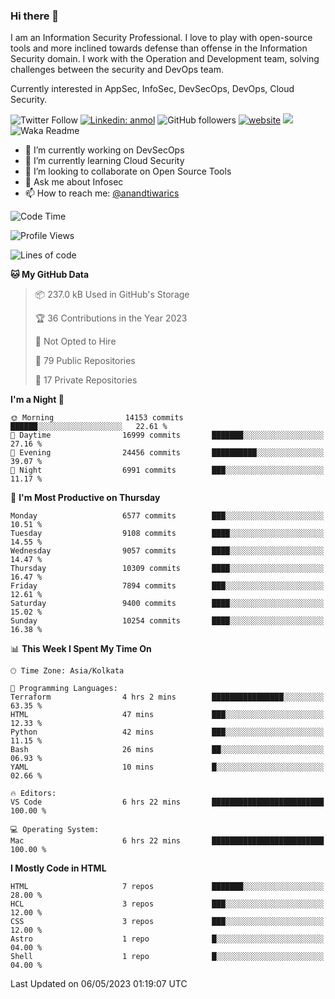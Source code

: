 ### Hi there 👋

I am an Information Security Professional. I love to play with open-source tools and more inclined towards defense than offense in the Information Security domain. I work with the Operation and Development team, solving challenges between the security and DevOps team.

Currently interested in AppSec, InfoSec, DevSecOps, DevOps, Cloud Security.

![Twitter Follow](https://img.shields.io/twitter/follow/anandtiwarics?label=Follow)
[![Linkedin: anmol](https://img.shields.io/badge/-anand-blue?style=flat-square&logo=Linkedin&logoColor=white&link=https://www.linkedin.com/in/anandsundartiwari/)](https://www.linkedin.com/in/anandsundartiwari/)
![GitHub followers](https://img.shields.io/github/followers/anandtiwarics?label=Follow&style=social)
[![website](https://img.shields.io/badge/Website-46a2f1.svg?&style=flat-square&logo=Google-Chrome&logoColor=white&link=https://anandtiwari.info/)](https://anandtiwari.info/)
![](https://visitor-badge.glitch.me/badge?page_id=anandtiwiarcs.anandtiwarics)
![Waka Readme](https://github.com/anandtiwarics/anandtiwarics/workflows/Waka%20Readme/badge.svg)

- 🔭 I’m currently working on DevSecOps 
- 🌱 I’m currently learning Cloud Security
- 👯 I’m looking to collaborate on Open Source Tools
- 💬 Ask me about Infosec
- 📫 How to reach me: [@anandtiwarics](https://twitter.com/anandtiwarics)

<!--
**anandtiwarics/anandtiwarics** is a ✨ _special_ ✨ repository because its `README.md` (this file) appears on your GitHub profile.

Here are some ideas to get you started:

- 🔭 I’m currently working on ...
- 🌱 I’m currently learning ...
- 👯 I’m looking to collaborate on ...
- 🤔 I’m looking for help with ...
- 💬 Ask me about ...
- 📫 How to reach me: ...
- 😄 Pronouns: ...
- ⚡ Fun fact: ...
-->

<!--START_SECTION:waka-->
![Code Time](http://img.shields.io/badge/Code%20Time-581%20hrs%207%20mins-blue)

![Profile Views](http://img.shields.io/badge/Profile%20Views-1-blue)

![Lines of code](https://img.shields.io/badge/From%20Hello%20World%20I%27ve%20Written-76.8%20million%20lines%20of%20code-blue)

**🐱 My GitHub Data** 

> 📦 237.0 kB Used in GitHub's Storage 
 > 
> 🏆 36 Contributions in the Year 2023
 > 
> 🚫 Not Opted to Hire
 > 
> 📜 79 Public Repositories 
 > 
> 🔑 17 Private Repositories 
 > 
**I'm a Night 🦉** 

```text
🌞 Morning                14153 commits       ██████░░░░░░░░░░░░░░░░░░░   22.61 % 
🌆 Daytime                16999 commits       ███████░░░░░░░░░░░░░░░░░░   27.16 % 
🌃 Evening                24456 commits       ██████████░░░░░░░░░░░░░░░   39.07 % 
🌙 Night                  6991 commits        ███░░░░░░░░░░░░░░░░░░░░░░   11.17 % 
```
📅 **I'm Most Productive on Thursday** 

```text
Monday                   6577 commits        ███░░░░░░░░░░░░░░░░░░░░░░   10.51 % 
Tuesday                  9108 commits        ████░░░░░░░░░░░░░░░░░░░░░   14.55 % 
Wednesday                9057 commits        ████░░░░░░░░░░░░░░░░░░░░░   14.47 % 
Thursday                 10309 commits       ████░░░░░░░░░░░░░░░░░░░░░   16.47 % 
Friday                   7894 commits        ███░░░░░░░░░░░░░░░░░░░░░░   12.61 % 
Saturday                 9400 commits        ████░░░░░░░░░░░░░░░░░░░░░   15.02 % 
Sunday                   10254 commits       ████░░░░░░░░░░░░░░░░░░░░░   16.38 % 
```


📊 **This Week I Spent My Time On** 

```text
🕑︎ Time Zone: Asia/Kolkata

💬 Programming Languages: 
Terraform                4 hrs 2 mins        ████████████████░░░░░░░░░   63.35 % 
HTML                     47 mins             ███░░░░░░░░░░░░░░░░░░░░░░   12.33 % 
Python                   42 mins             ███░░░░░░░░░░░░░░░░░░░░░░   11.15 % 
Bash                     26 mins             ██░░░░░░░░░░░░░░░░░░░░░░░   06.93 % 
YAML                     10 mins             █░░░░░░░░░░░░░░░░░░░░░░░░   02.66 % 

🔥 Editors: 
VS Code                  6 hrs 22 mins       █████████████████████████   100.00 % 

💻 Operating System: 
Mac                      6 hrs 22 mins       █████████████████████████   100.00 % 
```

**I Mostly Code in HTML** 

```text
HTML                     7 repos             ███████░░░░░░░░░░░░░░░░░░   28.00 % 
HCL                      3 repos             ███░░░░░░░░░░░░░░░░░░░░░░   12.00 % 
CSS                      3 repos             ███░░░░░░░░░░░░░░░░░░░░░░   12.00 % 
Astro                    1 repo              █░░░░░░░░░░░░░░░░░░░░░░░░   04.00 % 
Shell                    1 repo              █░░░░░░░░░░░░░░░░░░░░░░░░   04.00 % 
```




 Last Updated on 06/05/2023 01:19:07 UTC
<!--END_SECTION:waka-->
